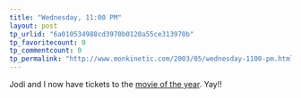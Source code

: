 ```yaml
---
title: "Wednesday, 11:00 PM"
layout: post
tp_urlid: "6a010534988cd3970b0120a55ce313970b"
tp_favoritecount: 0
tp_commentcount: 0
tp_permalink: "http://www.monkinetic.com/2003/05/wednesday-1100-pm.html"
---
```

Jodi and I now have tickets to the <a href="http://www.whatisthematrix.com">movie of the year</a>. Yay!!

